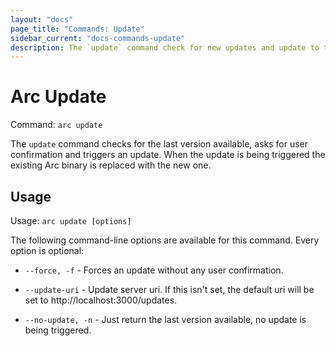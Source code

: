 ```yaml
---
layout: "docs"
page_title: "Commands: Update"
sidebar_current: "docs-commands-update"
description: The `update` command check for new updates and update to the last version.
---
```


# Arc Update

Command: `arc update`

The `update` command checks for the last version available, asks for user confirmation and triggers an update. When
the update is being triggered the existing Arc binary is replaced with the new one.

## Usage

Usage: `arc update [options]`

The following command-line options are available for this command.
Every option is optional:

* `--force, -f` - Forces an update without any user confirmation.

* `--update-uri` - Update server uri. If this isn't set, the default uri will be set to http<nolink>://localhost:3000/updates.

* `--no-update, -n` - Just return the last version available, no update is being triggered.

